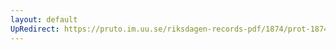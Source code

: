 ```yaml
---
layout: default
UpRedirect: https://pruto.im.uu.se/riksdagen-records-pdf/1874/prot-1874--ak--307/prot-1874--ak--307_009.pdf
---
```

